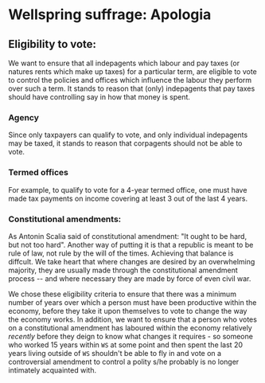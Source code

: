 # Wellspring suffrage: Apologia

## Eligibility to vote:

We want to ensure that all indepagents which labour and pay taxes (or natures rents which make up taxes) for a particular term, are eligible to vote to control the policies and offices which influence the labour they perform over such a term. It stands to reason that (only) indepagents that pay taxes should have controlling say in how that money is spent.

### Agency

Since only taxpayers can qualify to vote, and only individual indepagents may be taxed, it stands to reason that corpagents should not be able to vote.

### Termed offices

For example, to qualify to vote for a 4-year termed office, one must have made tax payments on income covering at least 3 out of the last 4 years.

### Constitutional amendments:

As Antonin Scalia said of constitutional amendment: "It ought to be hard, but not too hard". Another way of putting it is that a republic is meant to be rule of law, not rule by the will of the times. Achieving that balance is diffcult. We take heart that where changes are desired by an overwhelming majority, they are usually made through the constitutional amendment process -- and where necessary they are made by force of even civil war.

We chose these eligibility criteria to ensure that there was a minimum number of years over which a person must have been productive within the economy, before they take it upon themselves to vote to change the way the economy works. In addition, we want to ensure that a person who votes on a constitutional amendment has laboured within the economy relatively *recently* before they deign to know what changes it requires - so someone who worked 15 years within `WS` at some point and then spent the last 20 years living outside of `WS` shouldn't be able to fly in and vote on a controversial amendment to control a polity s/he probably is no longer intimately acquainted with.
